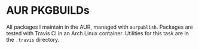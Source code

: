 # AUR PKGBUILDs

All packages I maintain in the AUR, managed with `aurpublish`.
Packages are tested with Travis CI in an Arch Linux container. Utilities for
this task are in the `.travis` directory.

